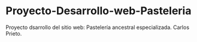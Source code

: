 # Proyecto-Desarrollo-web-Pasteleria
Proyecto dsarrollo del sitio web: Pastelería ancestral especializada. Carlos Prieto.
